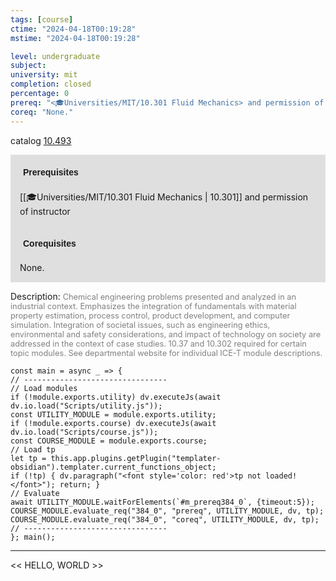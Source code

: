```yaml
---
tags: [course]
ctime: "2024-04-18T00:19:28"
mstime: "2024-04-18T00:19:28"

level: undergraduate
subject: 
university: mit
completion: closed
percentage: 0
prereq: "<🎓Universities/MIT/10.301 Fluid Mechanics> and permission of instructor"
coreq: "None."
---
```


catalog [10.493](http://student.mit.edu/catalog/m10a.html#10.493)

<span style="display: block; padding: 15px; background-color: rgb(100, 100, 100, 0.2);"><font id="m_prereq384_0" style="display: block; font-family: Arial, sans-serif; font-weight: bold; padding: 5px">Prerequisites</font><br><span id="prereq384_0">[[🎓Universities/MIT/10.301 Fluid Mechanics | 10.301]] and permission of instructor</span></span>
<span style="display: block; padding: 15px; background-color: rgb(100, 100, 100, 0.2);"><font id="m_coreq384_0" style="display: block; font-family: Arial, sans-serif; font-weight: bold; padding: 5px">Corequisites</font><br><span id="coreq384_0">None.</span></span>

<font style="">Description:</font>
<font style="color: grey; font-size: 0.8rem;">Chemical engineering problems presented and analyzed in an industrial context. Emphasizes the integration of fundamentals with material property estimation, process control, product development, and computer simulation. Integration of societal issues, such as engineering ethics, environmental and safety considerations, and impact of technology on society are addressed in the context of case studies. 10.37 and 10.302 required for certain topic modules. See departmental website for individual ICE-T module descriptions.</font>

```dataviewjs
const main = async _ => {
// --------------------------------
// Load modules
if (!module.exports.utility) dv.executeJs(await dv.io.load("Scripts/utility.js"));
const UTILITY_MODULE = module.exports.utility;
if (!module.exports.course) dv.executeJs(await dv.io.load("Scripts/course.js"));
const COURSE_MODULE = module.exports.course;
// Load tp
let tp = this.app.plugins.getPlugin("templater-obsidian").templater.current_functions_object;
if (!tp) { dv.paragraph("<font style='color: red'>tp not loaded!</font>"); return; }
// Evaluate
await UTILITY_MODULE.waitForElements(`#m_prereq384_0`, {timeout:5});
COURSE_MODULE.evaluate_req("384_0", "prereq", UTILITY_MODULE, dv, tp);
COURSE_MODULE.evaluate_req("384_0", "coreq", UTILITY_MODULE, dv, tp);
// --------------------------------
}; main();
```

---

<< HELLO, WORLD >>
